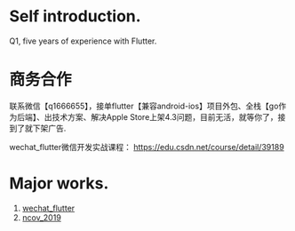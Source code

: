 # Self introduction.
Q1, five years of experience with Flutter.

# 商务合作
联系微信【q1666655】，接单flutter【兼容android-ios】项目外包、全栈【go作为后端】、出技术方案、解决Apple Store上架4.3问题，目前无活，就等你了，接到了就下架广告.

wechat_flutter微信开发实战课程：
https://edu.csdn.net/course/detail/39189

# Major works.
1. [wechat_flutter](https://github.com/fluttercandies/wechat_flutter)
2. [ncov_2019](https://github.com/fluttercandies/ncov_2019)
